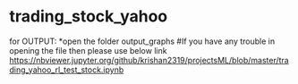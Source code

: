 # trading_stock_yahoo
for OUTPUT:
  *open the folder output_graphs
 #If you have any trouble in opening the file then please use below link
 https://nbviewer.jupyter.org/github/krishan2319/projectsML/blob/master/trading_yahoo_rl_test_stock.ipynb
